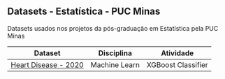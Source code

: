 ## Datasets - Estatística - PUC Minas
Datasets usados nos projetos da pós-graduação em Estatística pela PUC Minas

| Dataset        | Disciplina | Atividade        |
|----------------|------------|------------------|
| [Heart Disease - 2020](https://raw.githubusercontent.com/getrolucas/puc_datasets/main/heart_2020_cleaned.csv) | Machine Learn | XGBoost Classifier |
